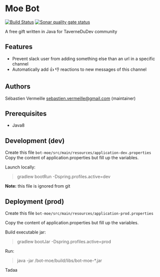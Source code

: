 Moe Bot
============================================

[![Build Status](https://travis-ci.org/TaverneDuDev/MoeBot.svg?branch=master)](https://travis-ci.org/TaverneDuDev/MoeBot)
[![Sonar quality gate status](https://sonarcloud.io/api/badges/gate?key=fr.tavernedudev:bot-moe)](https://sonarcloud.io/dashboard?id=fr.tavernedudev%3Abot-moe)




A free gift written in Java for TaverneDuDev community

## Features

* Prevent slack user from adding something else than an url in a
specific channel
* Automatically add :+1: :-1: reactions to new messages of this channel

## Authors
Sébastien Vermeille <sebastien.vermeille@gmail.com> (maintainer)

## Prerequisites

* Java8

## Development (dev)

Create this file `bot-moe/src/main/resources/application-dev.properties`
Copy the content of application.properties but fill up the variables.

Launch locally:
> gradlew bootRun -Dspring.profiles.active=dev

**Note:** this file is ignored from git

## Deployment (prod)

Create this file `bot-moe/src/main/resources/application-prod.properties`

Copy the content of application.properties but fill up the variables.

Build executable jar:
> gradlew bootJar -Dspring.profiles.active=prod

Run:
> java -jar /bot-moe/build/libs/bot-moe-*.jar

Tadaa